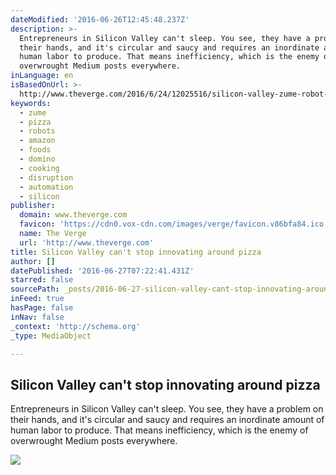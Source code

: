 ```yaml
---
dateModified: '2016-06-26T12:45:48.237Z'
description: >-
  Entrepreneurs in Silicon Valley can't sleep. You see, they have a problem on
  their hands, and it's circular and saucy and requires an inordinate amount of
  human labor to produce. That means inefficiency, which is the enemy of
  overwrought Medium posts everywhere.
inLanguage: en
isBasedOnUrl: >-
  http://www.theverge.com/2016/6/24/12025516/silicon-valley-zume-robot-pizza-innovation-automation
keywords:
  - zume
  - pizza
  - robots
  - amazon
  - foods
  - domino
  - cooking
  - disruption
  - automation
  - silicon
publisher:
  domain: www.theverge.com
  favicon: 'https://cdn0.vox-cdn.com/images/verge/favicon.v86bfa84.ico'
  name: The Verge
  url: 'http://www.theverge.com'
title: Silicon Valley can't stop innovating around pizza
author: []
datePublished: '2016-06-27T07:22:41.431Z'
starred: false
sourcePath: _posts/2016-06-27-silicon-valley-cant-stop-innovating-around-pizza.md
inFeed: true
hasPage: false
inNav: false
_context: 'http://schema.org'
_type: MediaObject

---
```

<article style=""><h1>Silicon Valley can't stop innovating around pizza</h1><p>Entrepreneurs in Silicon Valley can't sleep. You see, they have a problem on their hands, and it's circular and saucy and requires an inordinate amount of human labor to produce. That means inefficiency, which is the enemy of overwrought Medium posts everywhere.</p><img src="https://cdn0.vox-cdn.com/thumbor/PuUc5TT8_exQ7gVPdryabB7vu9c=/7x0:786x438/1600x900/cdn0.vox-cdn.com/uploads/chorus_image/image/49945789/zume-robot-pizza-bloomberg-6.0.0.png" /></article>